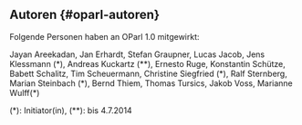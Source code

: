 ## Autoren {#oparl-autoren}

Folgende Personen haben an OParl 1.0 mitgewirkt:

Jayan Areekadan,
Jan Erhardt,
Stefan Graupner,
Lucas Jacob,
Jens Klessmann (\*),
Andreas Kuckartz (\*\*),
Ernesto Ruge,
Konstantin Schütze,
Babett Schalitz,
Tim Scheuermann,
Christine Siegfried (\*),
Ralf Sternberg,
Marian Steinbach (\*),
Bernd Thiem,
Thomas Tursics,
Jakob Voss,
Marianne Wulff(\*)

(\*): Initiator(in), (\*\*): bis 4.7.2014

